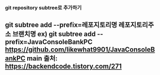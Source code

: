 ### git repository subtree로 추가하기
git subtree add --prefix=레포지토리명 레포지토리주소 브랜치명
ex) git subtree add --prefix=JavaConsoleBankPC https://github.com/likewhat9901/JavaConsoleBankPC main
출처: https://backendcode.tistory.com/271
---
